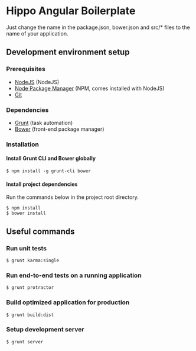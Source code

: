 # Hippo Angular Boilerplate
Just change the name in the package.json, bower.json and src/* files to the name of your application.

## Development environment setup
### Prerequisites
* [NodeJS](http://nodejs.org/) (NodeJS)
* [Node Package Manager](https://npmjs.org/) (NPM, comes installed with NodeJS)
* [Git](http://git-scm.com/)

### Dependencies
* [Grunt](http://gruntjs.com/) (task automation)
* [Bower](http://bower.io/) (front-end package manager)

### Installation
#### Install Grunt CLI and Bower globally
    $ npm install -g grunt-cli bower

#### Install project dependencies
Run the commands below in the project root directory.

    $ npm install
    $ bower install

## Useful commands
### Run unit tests
    $ grunt karma:single

### Run end-to-end tests on a running application
    $ grunt protractor

### Build optimized application for production
    $ grunt build:dist

### Setup development server
    $ grunt server


